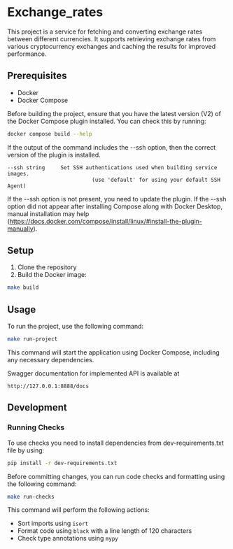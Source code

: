 # Exchange_rates

This project is a service for fetching and converting exchange rates between different currencies. 
It supports retrieving exchange rates from various cryptocurrency exchanges and caching the results 
for improved performance.

## Prerequisites

- Docker
- Docker Compose

Before building the project, ensure that you have the latest version (V2) of the Docker Compose plugin installed. 
You can check this by running:
```bash
docker compose build --help
```

If the output of the command includes the --ssh option, then the correct version of the plugin is installed.
```text
--ssh string     Set SSH authentications used when building service images. 
                           (use 'default' for using your default SSH Agent)

```
If the --ssh option is not present, you need to update the plugin. 
If the --ssh option did not appear after installing Compose along with Docker Desktop, 
manual installation may help (https://docs.docker.com/compose/install/linux/#install-the-plugin-manually).

## Setup

1. Clone the repository
2. Build the Docker image:
```bash
make build
```

## Usage

To run the project, use the following command:
```bash
make run-project
```
This command will start the application using Docker Compose, including any necessary dependencies.

Swagger documentation for implemented API is available at
```
http://127.0.0.1:8888/docs
```

## Development

### Running Checks
To use checks you need to install dependencies from dev-requirements.txt file by using:
```bash
pip install -r dev-requirements.txt
```

Before committing changes, you can run code checks and formatting using the following command:
```bash
make run-checks
```
This command will perform the following actions:
- Sort imports using `isort`
- Format code using `black` with a line length of 120 characters
- Check type annotations using `mypy`